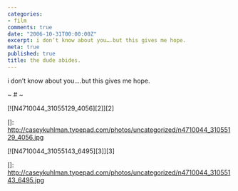 ```yaml
---
categories:
- film
comments: true
date: "2006-10-31T00:00:00Z"
excerpt: i don’t know about you….but this gives me hope.
meta: true
published: true
title: the dude abides.
---
```


i don’t know about you….but this gives me hope.

~ # ~

[![N4710044_31055129_4056][2]][2] 

 []: http://caseykuhlman.typepad.com/photos/uncategorized/n4710044_31055129_4056.jpg



[![N4710044_31055143_6495][3]][3]

 []: http://caseykuhlman.typepad.com/photos/uncategorized/n4710044_31055143_6495.jpg